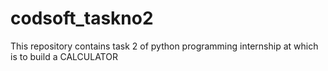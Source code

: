 # codsoft_taskno2
This repository contains task 2 of python programming internship at which is to build a CALCULATOR
